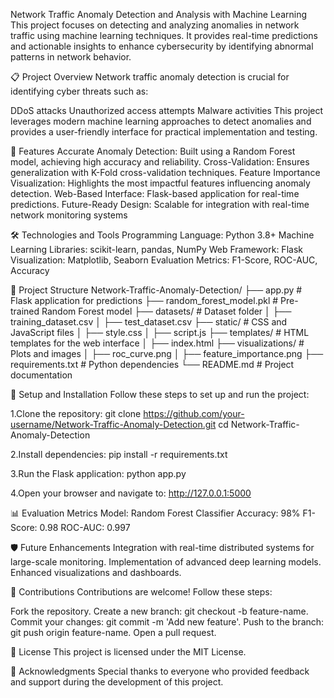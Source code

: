 Network Traffic Anomaly Detection and Analysis with Machine Learning
This project focuses on detecting and analyzing anomalies in network traffic using machine learning techniques.
It provides real-time predictions and actionable insights to enhance cybersecurity by identifying abnormal patterns in network behavior.

📋 Project Overview
Network traffic anomaly detection is crucial for identifying cyber threats such as:

DDoS attacks
Unauthorized access attempts
Malware activities
This project leverages modern machine learning approaches to detect anomalies and provides a user-friendly interface for practical implementation and testing.

🚀 Features
Accurate Anomaly Detection: Built using a Random Forest model, achieving high accuracy and reliability.
Cross-Validation: Ensures generalization with K-Fold cross-validation techniques.
Feature Importance Visualization: Highlights the most impactful features influencing anomaly detection.
Web-Based Interface: Flask-based application for real-time predictions.
Future-Ready Design: Scalable for integration with real-time network monitoring systems

🛠️ Technologies and Tools
Programming Language: Python 3.8+
Machine Learning Libraries: scikit-learn, pandas, NumPy
Web Framework: Flask
Visualization: Matplotlib, Seaborn
Evaluation Metrics: F1-Score, ROC-AUC, Accuracy

📂 Project Structure
Network-Traffic-Anomaly-Detection/
├── app.py                 # Flask application for predictions
├── random_forest_model.pkl  # Pre-trained Random Forest model
├── datasets/              # Dataset folder
│   ├── training_dataset.csv
│   ├── test_dataset.csv
├── static/                # CSS and JavaScript files
│   ├── style.css
│   ├── script.js
├── templates/             # HTML templates for the web interface
│   ├── index.html
├── visualizations/        # Plots and images
│   ├── roc_curve.png
│   ├── feature_importance.png
├── requirements.txt       # Python dependencies
└── README.md              # Project documentation

🔧 Setup and Installation
Follow these steps to set up and run the project:

1.Clone the repository:
git clone https://github.com/your-username/Network-Traffic-Anomaly-Detection.git
cd Network-Traffic-Anomaly-Detection

2.Install dependencies:
pip install -r requirements.txt

3.Run the Flask application:
python app.py

4.Open your browser and navigate to: http://127.0.0.1:5000

📊 Evaluation Metrics
Model: Random Forest Classifier
Accuracy: 98%
F1-Score: 0.98
ROC-AUC: 0.997

🛡️ Future Enhancements
Integration with real-time distributed systems for large-scale monitoring.
Implementation of advanced deep learning models.
Enhanced visualizations and dashboards.

🤝 Contributions
Contributions are welcome! Follow these steps:

Fork the repository.
Create a new branch: git checkout -b feature-name.
Commit your changes: git commit -m 'Add new feature'.
Push to the branch: git push origin feature-name.
Open a pull request.

📜 License
This project is licensed under the MIT License.

🙏 Acknowledgments
Special thanks to everyone who provided feedback and support during the development of this project.

